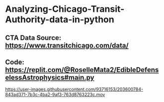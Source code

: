 # Analyzing-Chicago-Transit-Authority-data-in-python

## CTA Data Source: https://www.transitchicago.com/data/
## Code: https://replit.com/@RoselleMata2/EdibleDefenselessAstrophysics#main.py



https://user-images.githubusercontent.com/93716153/203600784-843ad371-7b3c-4ba2-9af3-763d8763223c.mov

